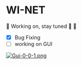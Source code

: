 # WI-NET


:construction: Working on, stay tuned :loudspeaker: :construction:

- [x] Bug Fixing <br/>
- [ ] working on GUI

[![Gui-0-0-1.png](https://i.postimg.cc/PJW41zkw/Gui-0-0-1.png)](https://postimg.cc/T5Pg6b1d)
